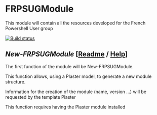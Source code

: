 # FRPSUGModule

This module will contain all the resources developed for the French Powershell User group

[![Build status](https://ci.appveyor.com/api/projects/status/mn6717hbpo2l54pc/branch/master?svg=true)](https://ci.appveyor.com/project/LaurentLienhard/frpsugmodule/branch/master)

## _New-FRPSUGModule_ [[Readme](https://github.com/LaurentLienhard/FRPSUGModule/blob/master/Sources/Ressources/FRPSUGModuleTemplate/README.md) / [Help](https://github.com/LaurentLienhard/FRPSUGModule/blob/master/Docs/EN-US/New-FRPSUGModule.md)]

The first function of the module will be New-FRPSUGModule.

This function allows, using a Plaster model, to generate a new module structure.

Information for the creation of the module (name, version ...) will be requested by the template Plaster

This function requires having the Plaster module installed
